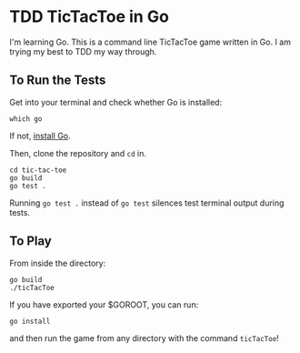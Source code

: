 # **TDD TicTacToe in Go**
I'm learning Go. This is a command line TicTacToe game written in Go. I am trying my best to TDD my way through. 

## **To Run the Tests**
Get into your terminal and check whether Go is installed: 
```
which go
```
If not, [install Go](https://golang.org/doc/install). 

Then, clone the repository and `cd` in.
```
cd tic-tac-toe
go build
go test .
```

Running `go test .` instead of `go test` silences test terminal output during tests. 

## **To Play**
From inside the directory: 
```
go build
./ticTacToe
```

If you have exported your $GOROOT, you can run:
```
go install
```
and then run the game from any directory with the command `ticTacToe`!
